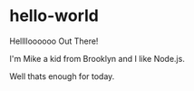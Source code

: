 # hello-world


Helllloooooo Out There!


I'm Mike a kid from Brooklyn and I like Node.js.

Well thats enough for today.
